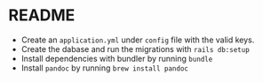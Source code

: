 # README

* Create an `application.yml` under `config` file with the valid keys.
* Create the dabase and run the migrations with `rails db:setup`
* Install dependencies with bundler by running `bundle`
* Install `pandoc` by running `brew install pandoc`
